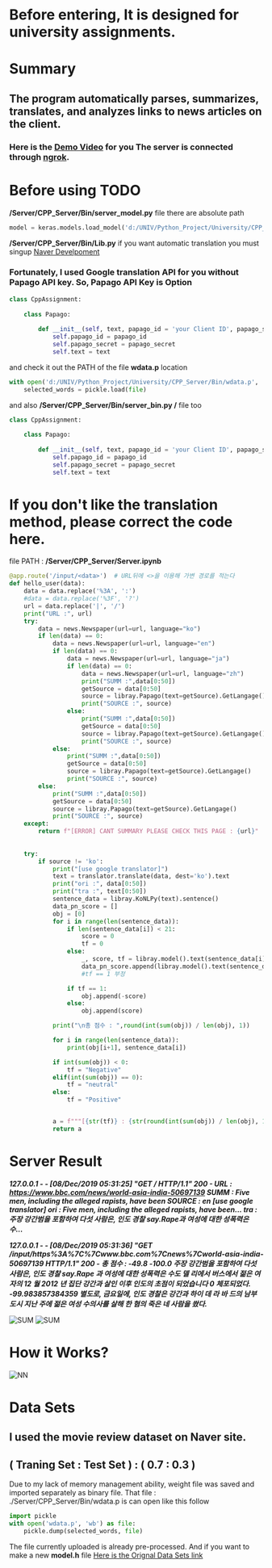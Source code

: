 # **Before entering, It is designed for university assignments.**

# Summary

## The program automatically parses, summarizes, translates, and analyzes links to news articles on the client.
### Here is the [Demo Video](https://www.youtube.com/watch?v=oADv6G2cCwk) for you The server is connected through [ngrok](https://ngrok.com/).

# Before using TODO

**/Server/CPP_Server/Bin/server_model.py** file there are absolute path

```python
model = keras.models.load_model('d:/UNIV/Python_Project/University/CPP_Server/Bin/model.h5')
```

**/Server/CPP_Server/Bin/Lib.py** if you want automatic translation you must singup [Naver Develpoment](https://developers.naver.com/main/) 

### **Fortunately, I used Google translation API for you without Papago API key.** So, Papago API Key is Option

```python
class CppAssignment:
    
    class Papago:
        
        def __init__(self, text, papago_id = 'your Client ID', papago_secret = 'your Client Secret'):
            self.papago_id = papago_id
            self.papago_secret = papago_secret
            self.text = text
```

and check it out the PATH of the file **wdata.p** location

```python
with open('d:/UNIV/Python_Project/University/CPP_Server/Bin/wdata.p', 'rb') as file:
    selected_words = pickle.load(file)
```

and also **/Server/CPP_Server/Bin/server_bin.py /** file too

```python
class CppAssignment:
    
    class Papago:
        
        def __init__(self, text, papago_id = 'your Client ID', papago_secret = 'your Client Secret'):
            self.papago_id = papago_id
            self.papago_secret = papago_secret
            self.text = text
```

# If you don't like the translation method, please correct the code here.

file PATH : **/Server/CPP_Server/Server.ipynb**

```python
@app.route('/input/<data>')  # URL뒤에 <>을 이용해 가변 경로를 적는다
def hello_user(data):
    data = data.replace('%3A', ':')
    #data = data.replace('%3F', '?')
    url = data.replace('|', '/')
    print("URL :", url)
    try:
        data = news.Newspaper(url=url, language="ko")
        if len(data) == 0:
            data = news.Newspaper(url=url, language="en")
            if len(data) == 0:
                data = news.Newspaper(url=url, language="ja")
                if len(data) == 0:
                    data = news.Newspaper(url=url, language="zh")
                    print("SUMM :",data[0:50])
                    getSource = data[0:50]
                    source = libray.Papago(text=getSource).GetLangage()
                    print("SOURCE :", source)
                else:
                    print("SUMM :",data[0:50])
                    getSource = data[0:50]
                    source = libray.Papago(text=getSource).GetLangage()
                    print("SOURCE :", source)
            else:
                print("SUMM :",data[0:50])
                getSource = data[0:50]
                source = libray.Papago(text=getSource).GetLangage()
                print("SOURCE :", source)
        else:
            print("SUMM :",data[0:50])
            getSource = data[0:50]
            source = libray.Papago(text=getSource).GetLangage()
            print("SOURCE :", source)
    except:
        return f"[ERROR] CANT SUMMARY PLEASE CHECK THIS PAGE : {url}"
    
    
    try:
        if source != 'ko':
            print("[use google translator]")
            text = translator.translate(data, dest='ko').text
            print("ori :", data[0:50])
            print("tra :", text[0:50])
            sentence_data = libray.KoNLPy(text).sentence()
            data_pn_score = []
            obj = [0]
            for i in range(len(sentence_data)):
                if len(sentence_data[i]) < 21:
                    score = 0
                    tf = 0
                else:
                    _, score, tf = libray.model().text(sentence_data[i])
                    data_pn_score.append(libray.model().text(sentence_data[i])[1:])
                    #tf == 1 부정

                if tf == 1:
                    obj.append(-score)
                else:
                    obj.append(score)

            print("\n총 점수 : ",round(int(sum(obj)) / len(obj), 1))

            for i in range(len(sentence_data)):
                print(obj[i+1], sentence_data[i])

            if int(sum(obj)) < 0:
                tf = "Negative"
            elif(int(sum(obj)) == 0):
                tf = "neutral"
            else:
                tf = "Positive"


            a = f"""[{str(tf)} : {str(round(int(sum(obj)) / len(obj), 1))}] ************** {str(text)}"""
            return a
```

# Server Result
***127.0.0.1 - - [08/Dec/2019 05:31:25] "GET / HTTP/1.1" 200 -
URL : https://www.bbc.com/news/world-asia-india-50697139
SUMM : Five men, including the alleged rapists, have been
SOURCE : en
[use google translator]
ori : Five men, including the alleged rapists, have been...
tra : 주장 강간범을 포함하여 다섯 사람은, 인도 경찰 say.Rape과 여성에 대한 성폭력은 수...***

***127.0.0.1 - - [08/Dec/2019 05:31:36] "GET /input/https%3A%7C%7Cwww.bbc.com%7Cnews%7Cworld-asia-india-50697139 HTTP/1.1" 200 -
총 점수 :  -49.8
-100.0 주장 강간범을 포함하여 다섯 사람은, 인도 경찰 say.Rape 과 여성에 대한 성폭력은 수도 델 리에서 버스에서 젊은 여자의 12 월 2012 년 집단 강간과 살인 이후 인도의 초점이 되었습니다
0 체포되었다.
-99.983857384359 별도로, 금요일에, 인도 경찰은 강간과 하이 데 라 바 드의 남부 도시 지난 주에 젊은 여성 수의사를 살해 한 혐의 죽은 네 사람을 쐈다.***

![SUM](https://github.com/Seungup/NASA/blob/master/2019-11-12-%EC%84%9C%EB%B2%84-%EB%B2%88%EC%97%AD%EA%B8%B0%EB%8A%A5-%EC%8B%9C%ED%98%84.png)
![SUM](https://github.com/Seungup/NASA/blob/master/2019-11-21-%EC%84%9C%EB%B2%84-%EB%B0%8F-%EC%9B%B9-%EA%B5%AC%EB%8F%99%EC%8B%9C%ED%98%84.png)
#
#
# How it Works?

![NN](https://github.com/Seungup/NASA/blob/master/NN.png)

# Data Sets

## I used the movie review dataset on Naver site.

## ( Traning Set : Test Set ) : ( 0.7 : 0.3 )
Due to my lack of memory management ability, weight file was saved and imported separately as binary file.
That file : ./Server/CPP_Server/Bin/wdata.p 
is can open like this follow

```python
import pickle
with open('wdata.p', 'wb') as file:
    pickle.dump(selected_words, file)
```
 The file currently uploaded is already pre-processed. And if you want to make a new **model.h** file 
 [Here is the Orignal Data Sets link](https://github.com/e9t/nsmc/)
 
